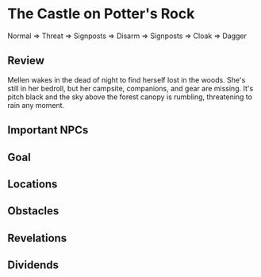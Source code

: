 # The Castle on Potter's Rock

Normal => Threat => Signposts => Disarm => Signposts => Cloak => Dagger

## Review
Mellen wakes in the dead of night to find herself lost in the woods. She's still in her bedroll, but her campsite, companions, and gear are missing. It's pitch black and the sky above the forest canopy is rumbling, threatening to rain any moment.

## Important NPCs


## Goal


## Locations


## Obstacles


## Revelations


## Dividends
